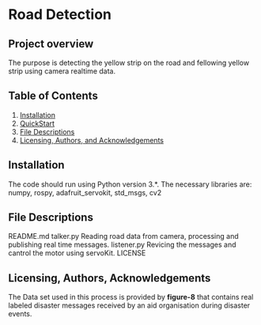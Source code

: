 
# Road Detection

## Project overview

The purpose is detecting the yellow strip on the road and fellowing yellow strip using camera realtime data. 

## Table of Contents

1. [Installation](#installation)
2. [QuickStart](#quickstart)
3. [File Descriptions](#files)
4. [Licensing, Authors, and Acknowledgements](#licensing)

## Installation 

The code should run using Python version 3.*.
The necessary libraries are: numpy, rospy, adafruit_servokit, std_msgs, cv2

## File Descriptions

README.md
talker.py
Reading road data from camera,  processing and publishing real time messages. 
listener.py
Revicing the messages and cantrol the motor using servoKit.
LICENSE

## Licensing, Authors, Acknowledgements<a name="licensing"></a>
The Data set used in this process is provided by **figure-8** that contains real labeled disaster messages received by an aid organisation during disaster events.
